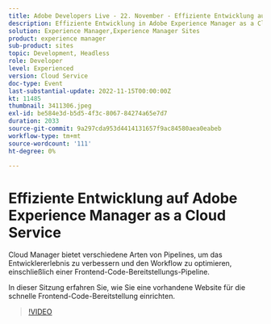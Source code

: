 ```yaml
---
title: Adobe Developers Live - 22. November - Effiziente Entwicklung auf Adobe Experience Manager as a Cloud Service
description: Effiziente Entwicklung in Adobe Experience Manager as a Cloud Service Cloud Manager bietet verschiedene Arten von Pipelines, um das Entwicklererlebnis zu verbessern und den Workflow zu optimieren, einschließlich einer Frontend-Code-Bereitstellungs-Pipeline.In dieser Sitzung erfahren Sie, wie Sie eine vorhandene Website für die schnelle Frontend-Code-Bereitstellung einrichten.
solution: Experience Manager,Experience Manager Sites
product: experience manager
sub-product: sites
topic: Development, Headless
role: Developer
level: Experienced
version: Cloud Service
doc-type: Event
last-substantial-update: 2022-11-15T00:00:00Z
kt: 11485
thumbnail: 3411306.jpeg
exl-id: be584e3d-b5d5-4f3c-8067-84274a65e7d7
duration: 2033
source-git-commit: 9a297cda953d4414131657f9ac84580aea0eabeb
workflow-type: tm+mt
source-wordcount: '111'
ht-degree: 0%

---
```


# Effiziente Entwicklung auf Adobe Experience Manager as a Cloud Service

Cloud Manager bietet verschiedene Arten von Pipelines, um das Entwicklererlebnis zu verbessern und den Workflow zu optimieren, einschließlich einer Frontend-Code-Bereitstellungs-Pipeline.

In dieser Sitzung erfahren Sie, wie Sie eine vorhandene Website für die schnelle Frontend-Code-Bereitstellung einrichten.

>[!VIDEO](https://video.tv.adobe.com/v/3411306/?quality=12&learn=on)
